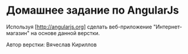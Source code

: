 Домашнее задание по AngularJs
=============================

Используя [http://angularjs.org] сделать веб-приложение "Интернет-магазин"
на основе данной верстки.

Автор верстки: Вячеслав Кириллов
